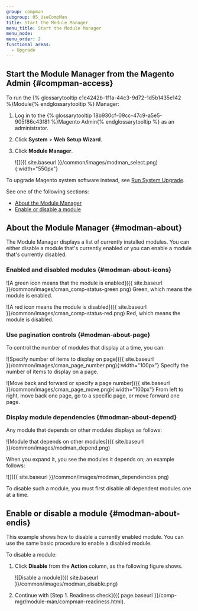 ```yaml
---
group: compman
subgroup: 05_UseCompMan
title: Start the Module Manager
menu_title: Start the Module Manager
menu_node:
menu_order: 2
functional_areas:
  - Upgrade
---
```


## Start the Module Manager from the Magento Admin {#compman-access}

To run the {% glossarytooltip c1e4242b-1f1a-44c3-9d72-1d5b1435e142 %}Module{% endglossarytooltip %} Manager:

1.	Log in to the {% glossarytooltip 18b930cf-09cc-47c9-a5e5-905f86c43f81 %}Magento Admin{% endglossarytooltip %} as an administrator.
2.	Click **System** > **Web Setup Wizard**.
3.	Click **Module Manager**.

	![]({{ site.baseurl }}/common/images/modman_select.png){:width="550px"}

To upgrade Magento system software instead, see <a href="{{ page.baseurl }}/comp-mgr/upgrader/upgrade-start.html">Run System Upgrade</a>.

See one of the following sections:

*	[About the Module Manager](#modman-about)
*	[Enable or disable a module](#modman-about-endis)

## About the Module Manager {#modman-about}

The Module Manager displays a list of currently installed modules. You can either disable a module that's currently enabled or you can enable a module that's currently disabled.

### Enabled and disabled modules {#modman-about-icons}
![A green icon means that the module is enabled]({{ site.baseurl }}/common/images/cman_comp-status-green.png) Green, which means the module is enabled.

![A red icon means the module is disabled]({{ site.baseurl }}/common/images/cman_comp-status-red.png) Red, which means the module is disabled.

### Use pagination controls {#modman-about-page}

To control the number of modules that display at a time, you can:

![Specify number of items to display on page]({{ site.baseurl }}/common/images/cman_page_number.png){:width="100px"} Specify the number of items to display on a page.

![Move back and forward or specify a page number]({{ site.baseurl }}/common/images/cman_page_move.png){:width="100px"} From left to right, move back one page, go to a specific page, or move forward one page.

### Display module dependencies {#modman-about-depend}

Any module that depends on other modules displays as follows:

![Module that depends on other modules]({{ site.baseurl }}/common/images/modman_depend.png)

When you expand it, you see the modules it depends on; an example follows:

![]({{ site.baseurl }}/common/images/modman_dependencies.png)

To disable such a module, you must first disable all dependent modules one at a time.

## Enable or disable a module {#modman-about-endis}

This example shows how to disable a currently enabled module. You can use the same basic procedure to enable a disabled module.

To disable a module:

1.	Click **Disable** from the **Action** column, as the following figure shows.

	![Disable a module]({{ site.baseurl }}/common/images/modman_disable.png)
2.	Continue with [Step 1. Readiness check]({{ page.baseurl }}/comp-mgr/module-man/compman-readiness.html).

